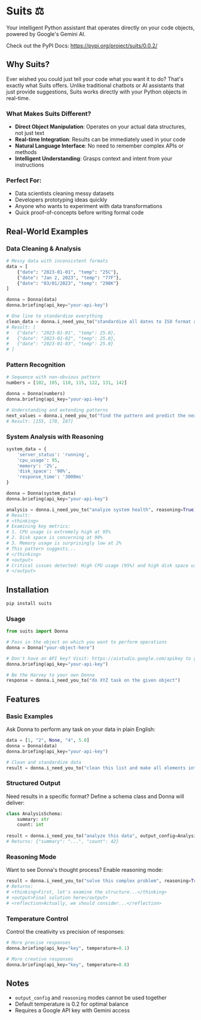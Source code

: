 # Suits ⚖️

Your intelligent Python assistant that operates directly on your code objects, powered by Google's Gemini AI.

Check out the PyPI Docs: https://pypi.org/project/suits/0.0.2/

## Why Suits?

Ever wished you could just tell your code what you want it to do? That's exactly what Suits offers. Unlike traditional chatbots or AI assistants that just provide suggestions, Suits works directly with your Python objects in real-time.

### What Makes Suits Different?
- **Direct Object Manipulation**: Operates on your actual data structures, not just text
- **Real-time Integration**: Results can be immediately used in your code
- **Natural Language Interface**: No need to remember complex APIs or methods
- **Intelligent Understanding**: Grasps context and intent from your instructions

### Perfect For:
- Data scientists cleaning messy datasets
- Developers prototyping ideas quickly
- Anyone who wants to experiment with data transformations
- Quick proof-of-concepts before writing formal code

## Real-World Examples

### Data Cleaning & Analysis
```python
# Messy data with inconsistent formats
data = [
    {"date": "2023-01-01", "temp": "25C"},
    {"date": "Jan 2, 2023", "temp": "77F"},
    {"date": "03/01/2023", "temp": "298K"}
]

donna = Donna(data)
donna.briefing(api_key="your-api-key")

# One line to standardize everything
clean_data = donna.i_need_you_to("standardize all dates to ISO format and temperatures to Celsius")
# Result: [
#   {"date": "2023-01-01", "temp": 25.0},
#   {"date": "2023-01-02", "temp": 25.0},
#   {"date": "2023-01-03", "temp": 25.0}
# ]
```

### Pattern Recognition
```python
# Sequence with non-obvious pattern
numbers = [102, 105, 110, 115, 122, 131, 142]

donna = Donna(numbers)
donna.briefing(api_key="your-api-key")

# Understanding and extending patterns
next_values = donna.i_need_you_to("find the pattern and predict the next 3 values")
# Result: [155, 170, 187]
```

### System Analysis with Reasoning
```python
system_data = {
    'server_status': 'running',
    'cpu_usage': 95,
    'memory': '2%',
    'disk_space': '90%',
    'response_time': '3000ms'
}

donna = Donna(system_data)
donna.briefing(api_key="your-api-key")

analysis = donna.i_need_you_to("analyze system health", reasoning=True)
# Result:
# <thinking>
# Examining key metrics:
# 1. CPU usage is extremely high at 95%
# 2. Disk space is concerning at 90%
# 3. Memory usage is surprisingly low at 2%
# This pattern suggests...
# </thinking>
# <output>
# Critical issues detected: High CPU usage (95%) and high disk space usage (90%)
# </output>
```

## Installation
```bash
pip install suits
```

### Usage
```python
from suits import Donna

# Pass in the object on which you want to perform operations
donna = Donna("your-object-here")

# Don't have an API key? Visit: https://aistudio.google.com/apikey to get one.
donna.briefing(api_key="your-api-key") 

# Be the Harvey to your own Donna
response = donna.i_need_you_to("do XYZ task on the given object")
```

## Features

### Basic Examples
Ask Donna to perform any task on your data in plain English:
```python
data = [1, "2", None, "4", 5.0]
donna = Donna(data)
donna.briefing(api_key="your-api-key")

# Clean and standardize data
result = donna.i_need_you_to("clean this list and make all elements integers")
```

### Structured Output
Need results in a specific format? Define a schema class and Donna will deliver:
```python
class AnalysisSchema:
    summary: str
    count: int
    
result = donna.i_need_you_to("analyze this data", output_config=AnalysisSchema)
# Returns: {"summary": "...", "count": 42}
```

### Reasoning Mode
Want to see Donna's thought process? Enable reasoning mode:
```python
result = donna.i_need_you_to("solve this complex problem", reasoning=True)
# Returns:
# <thinking>First, let's examine the structure...</thinking>
# <output>Final solution here</output>
# <reflection>Actually, we should consider...</reflection>
```

### Temperature Control
Control the creativity vs precision of responses:
```python
# More precise responses
donna.briefing(api_key="key", temperature=0.1)

# More creative responses
donna.briefing(api_key="key", temperature=0.8)
```

## Notes
- `output_config` and `reasoning` modes cannot be used together
- Default temperature is 0.2 for optimal balance
- Requires a Google API key with Gemini access
